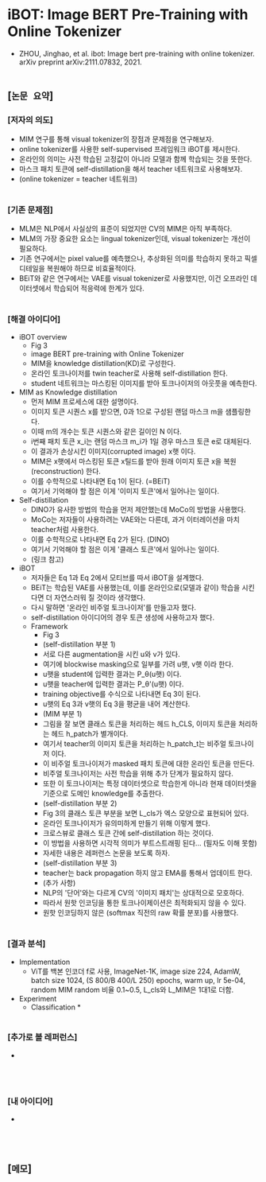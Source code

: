 # iBOT: Image BERT Pre-Training with Online Tokenizer
* ZHOU, Jinghao, et al. ibot: Image bert pre-training with online tokenizer. arXiv preprint arXiv:2111.07832, 2021.
<br><br>

## [`논문 요약`]

### [저자의 의도]
* MIM 연구를 통해 visual tokenizer의 장점과 문제점을 연구해보자.
* online tokenizer를 사용한 self-supervised 프레임워크 iBOT를 제시한다.
* 온라인의 의미는 사전 학습된 고정값이 아니라 모델과 함께 학습되는 것을 뜻한다.
* 마스크 패치 토큰에 self-distillation을 해서 teacher 네트워크로 사용해보자.
* (online tokenizer = teacher 네트워크)
<br><br>

### [기존 문제점]
* MLM은 NLP에서 사실상의 표준이 되었지만 CV의 MIM은 아직 부족하다.
* MLM의 가장 중요한 요소는 lingual tokenizer인데, visual tokenizer는 개선이 필요하다.
* 기존 연구에서는 pixel value를 예측했으나, 추상화된 의미를 학습하지 못하고 픽셀 디테일을 복원해야 하므로 비효율적이다.
* BEiT와 같은 연구에서는 VAE를 visual tokenizer로 사용했지만, 이건 오프라인 데이터셋에서 학습되어 적응력에 한계가 있다.
<br><br>

### [해결 아이디어]
* iBOT overview
    * Fig 3
    * image BERT pre-training with Online Tokenizer
    * MIM을 knowledge distillation(KD)로 구성한다.
    * 온라인 토크나이저를 twin teacher로 사용해 self-distillation 한다.
    * student 네트워크는 마스킹된 이미지를 받아 토크나이저의 아웃풋을 예측한다.
* MIM as Knowledge distillation
    * 먼저 MIM 프로세스에 대한 설명이다.
    * 이미지 토큰 시퀀스 x를 받으면, 0과 1으로 구성된 랜덤 마스크 m을 샘플링한다.
    * 이때 m의 개수는 토큰 시퀀스와 같은 길이인 N 이다.
    * i번째 패치 토큰 x_i는 랜덤 마스크 m_i가 1일 경우 마스크 토큰 e로 대체된다.
    * 이 결과가 손상시킨 이미지(corrupted image) x햇 이다.
    * MIM은 x햇에서 마스킹된 토큰 x틸드를 받아 원래 이미지 토큰 x을 복원(reconstruction) 한다.
    * 이를 수학적으로 나타내면 Eq 1이 된다. (=BEiT)
    * 여기서 기억해야 할 점은 이게 '이미지 토큰'에서 일어나는 일이다.
* Self-distillation
    * DINO가 유사한 방법의 학습을 먼저 제안했는데 MoCo의 방법을 사용했다.
    * MoCo는 저자들이 사용하려는 VAE와는 다른데, 과거 이터레이션을 마치 teacher처럼 사용한다.
    * 이를 수학적으로 나타내면 Eq 2가 된다. (DINO)
    * 여기서 기억해야 할 점은 이게 '클래스 토큰'에서 일어나는 일이다.
    * (링크 참고)
* iBOT
    * 저자들은 Eq 1과 Eq 2에서 모티브를 따서 iBOT을 설계했다.
    * BEiT는 학습된 VAE를 사용했는데, 이를 온라인으로(모델과 같이) 학습을 시킨다면 더 자연스러워 질 것이라 생각했다.
    * 다시 말하면 '온라인 비주얼 토크나이저'를 만들고자 했다.
    * self-distillation 아이디어의 경우 토큰 생성에 사용하고자 했다.
    * Framework
        * Fig 3
        * (self-distillation 부분 1)
        * 서로 다른 augmentation을 시킨 u와 v가 있다.
        * 여기에 blockwise masking으로 일부를 가려 u햇, v햇 이라 한다.
        * u햇을 student에 입력한 결과는 P_θ(u햇) 이다.
        * u햇을 teacher에 입력한 결과는 P_θ'(u햇) 이다.
        * training objective를 수식으로 나타내면 Eq 3이 된다.
        * u햇의 Eq 3과 v햇의 Eq 3을 평균을 내어 계산한다.
        * (MIM 부분 1)
        * 그림을 잘 보면 클래스 토큰을 처리하는 헤드 h_CLS, 이미지 토큰을 처리하는 헤드 h_patch가 별개이다.
        * 여기서 teacher의 이미지 토큰을 처리하는 h_patch_t는 비주얼 토크나이저 이다.
        * 이 비주얼 토크나이저가 masked 패치 토큰에 대한 온라인 토큰을 만든다.
        * 비주얼 토크나이저는 사전 학습을 위해 추가 단계가 필요하지 않다.
        * 또한 이 토크나이저는 특정 데이터셋으로 학습한게 아니라 현재 데이터셋을 기준으로 도메인 knowledge를 추출한다.
        * (self-distillation 부분 2)
        * Fig 3의 클래스 토큰 부분을 보면 L_cls가 엑스 모양으로 표현되어 있다.
        * 온라인 토크나이저가 유의미하게 만들기 위해 이렇게 했다.
        * 크로스뷰로 클래스 토큰 간에 self-distillation 하는 것이다.
        * 이 방법을 사용하면 시각적 의미가 부트스트래핑 된다... (필자도 이해 못함)
        * 자세한 내용은 레퍼런스 논문을 보도록 하자.
        * (self-distillation 부분 3)
        * teacher는 back propagation 하지 않고 EMA를 통해서 업데이트 한다.
        * (추가 사항)
        * NLP의 '단어'와는 다르게 CV의 '이미지 패치'는 상대적으로 모호하다.
        * 따라서 원핫 인코딩을 통한 토크나이제이션은 최적화되지 않을 수 있다.
        * 원핫 인코딩하지 않은 (softmax 직전의 raw 확률 분포)를 사용했다.
<br><br>

### [결과 분석]
* Implementation
    * ViT를 백본 인코더 f로 사용, ImageNet-1K, image size 224, AdamW, batch size 1024, (S 800/B 400/L 250) epochs, warm up, lr 5e-04, random MIM random 비율 0.1~0.5, L_cls와 L_MIM은 1대1로 더함.
* Experiment
    * Classification
        * 
<br><br>

### [추가로 볼 레퍼런스]
* 
<br><br>

### [내 아이디어]
* 
<br><br>



## [`메모`]